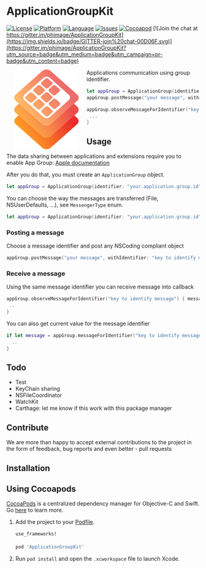 # ApplicationGroupKit

[![License](https://img.shields.io/badge/license-MIT-blue.svg?style=flat
            )](http://mit-license.org)
[![Platform](http://img.shields.io/badge/platform-ios_osx_tvos-lightgrey.svg?style=flat
             )](https://developer.apple.com/resources/)
[![Language](http://img.shields.io/badge/language-swift-orange.svg?style=flat
             )](https://developer.apple.com/swift)
[![Issues](https://img.shields.io/github/issues/phimage/ApplicationGroupKit.svg?style=flat
           )](https://github.com/phimage/ApplicationGroupKit/issues)
[![Cocoapod](http://img.shields.io/cocoapods/v/ApplicationGroupKit.svg?style=flat)](http://cocoadocs.org/docsets/ApplicationGroupKit/)
[![Join the chat at https://gitter.im/phimage/ApplicationGroupKit](https://img.shields.io/badge/GITTER-join%20chat-00D06F.svg)](https://gitter.im/phimage/ApplicationGroupKit?utm_source=badge&utm_medium=badge&utm_campaign=pr-badge&utm_content=badge)

[<img align="left" src="logo.png" hspace="20">](#logo) Applications communication using group identifier.
```swift
let appGroup = ApplicationGroup(identifier: "group.id")
appGroup.postMessage("your message", withIdentifier: "key")
```
```swift
appGroup.observeMessageForIdentifier("key") { message in
 ...
}
```

## Usage

The data sharing between applications and extensions require you to enable App Group:
[Apple documentation](https://developer.apple.com/library/ios/documentation/IDEs/Conceptual/AppDistributionGuide/AddingCapabilities/AddingCapabilities.html#//apple_ref/doc/uid/TP40012582-CH26-SW61)

After you do that, you must create an `ApplicationGroup` object.
```swift
let appGroup = ApplicationGroup(identifier: "your.application.group.id")!
```
You can choose the way the messages are transferred (File, NSUserDefaults, ...), see `MessengerType` enum.
```swift
let appGroup = ApplicationGroup(identifier: "your.application.group.id", messengerType: .UserDefaults)!
```

### Posting a message
Choose a message identifier and post any NSCoding compliant object
```swift
appGroup.postMessage("your message", withIdentifier: "key to identify message")
```
### Receive a message
Using the same message identifier you can receive message into callback
```swift
appGroup.observeMessageForIdentifier("key to identify message") { message in
 ..
}
```
You can also get current value for the message identifier
```swift
if let message = appGroup.messageForIdentifier("key to identify message") {
  ..
}
```

## Todo
- Test
- KeyChain sharing
- NSFileCoordinator
- WatchKit
- Carthage: let me know if this work with this package manager

## Contribute
We are more than happy to accept external contributions to the project in the form of feedback, bug reports and even better - pull requests

## Installation

## Using Cocoapods ##
[CocoaPods](https://cocoapods.org/) is a centralized dependency manager for
Objective-C and Swift. Go [here](https://guides.cocoapods.org/using/index.html)
to learn more.

1. Add the project to your [Podfile](https://guides.cocoapods.org/using/the-podfile.html).

    ```ruby
    use_frameworks!

    pod 'ApplicationGroupKit'
    ```

2. Run `pod install` and open the `.xcworkspace` file to launch Xcode.
